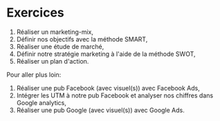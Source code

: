 # Exercices

1) Réaliser un marketing-mix,
2) Définir nos objectifs avec la méthode SMART,
3) Réaliser une étude de marché,
4) Définir notre stratégie marketing à l'aide de la méthode SWOT,
5) Réaliser un plan d'action.

Pour aller plus loin:

1) Réaliser une pub Facebook (avec visuel(s)) avec Facebook Ads,
2) Intégrer les UTM à notre pub Facebook et analyser nos chiffres dans Google analytics,
3) Réaliser une pub Google (avec visuel(s)) avec Google Ads.